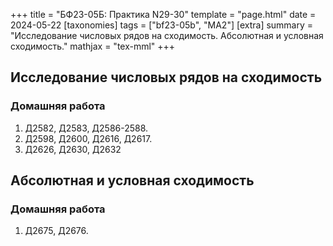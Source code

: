 +++
title = "БФ23-05Б: Практика N29-30"
template = "page.html"
date = 2024-05-22
[taxonomies]
tags = ["bf23-05b", "MA2"]
[extra]
summary = "Исследование числовых рядов на сходимость. Абсолютная и условная сходимость."
mathjax = "tex-mml"
+++

<!-- more -->

## Исследование числовых рядов на сходимость

### Домашняя работа
1. Д2582, Д2583, Д2586-2588.
2. Д2598, Д2600, Д2616, Д2617.
3. Д2626, Д2630, Д2632

## Абсолютная и условная сходимость

### Домашняя работа
1. Д2675, Д2676.
